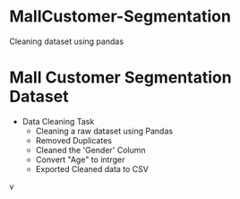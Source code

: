# MallCustomer-Segmentation
Cleaning dataset using pandas

# Mall Customer Segmentation Dataset 

- Data Cleaning Task
  - Cleaning a raw dataset using Pandas
  - Removed Duplicates
  - Cleaned the 'Gender' Column
  - Convert "Age" to intrger
  - Exported Cleaned data to CSV
    
v

